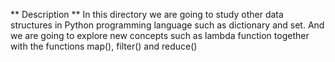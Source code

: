 ** Description **
In this directory we are going to study other data structures in Python programming language such as dictionary and set.
And we are going to explore new concepts such as lambda function together with the functions map(), filter() and reduce()
